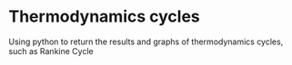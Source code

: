 # Thermodynamics cycles
 Using python to return the results and graphs of thermodynamics cycles, such as Rankine Cycle
